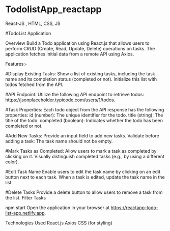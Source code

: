 # TodolistApp_reactapp
React-JS , HTML, CSS, JS


#TodoList Application

Overview Build a Todo application using React.js that allows users to perform CRUD (Create, Read, Update, Delete) operations on tasks. The application fetches initial data from a remote API using Axios.

Features:-

#Display Existing Tasks: Show a list of existing tasks, including the task name and its completion status (completed or not). Initialize this list with todos fetched from the API.

#API Endpoint: Utilize the following API endpoint to retrieve todos: https://jsonplaceholder.typicode.com/users/1/todos.

#Task Properties: Each todo object from the API response has the following properties: id (number): The unique identifier for the todo. title (string): The title of the todo. completed (boolean): Indicates whether the todo has been completed or not.

#Add New Tasks: Provide an input field to add new tasks. Validate before adding a task: The task name should not be empty.

#Mark Tasks as Completed: Allow users to mark a task as completed by clicking on it. Visually distinguish completed tasks (e.g., by using a different color).

#Edit Task Name Enable users to edit the task name by clicking on an edit button next to each task. When a task is edited, update the task name in the list.

#Delete Tasks Provide a delete button to allow users to remove a task from the list. Filter Tasks

npm start Open the application in your browser at https://reactapp-todo-list-app.netlify.app.

Technologies Used React.js Axios CSS (for styling)
